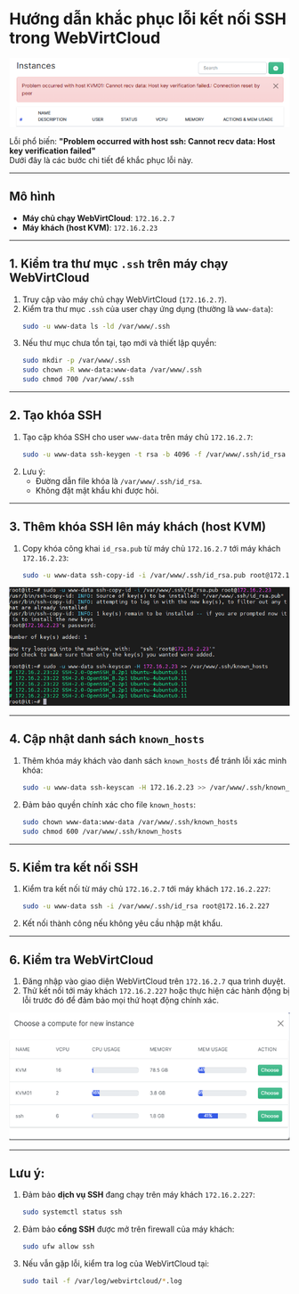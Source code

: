 
# Hướng dẫn khắc phục lỗi kết nối SSH trong WebVirtCloud

![Command Prompt](https://github.com/cuongnvvietis/NhanHoa/blob/main/Docs/Picture/KVM/Screenshot_227.png) 

Lỗi phổ biến: **"Problem occurred with host ssh: Cannot recv data: Host key verification failed"**  
Dưới đây là các bước chi tiết để khắc phục lỗi này.

---

## Mô hình
- **Máy chủ chạy WebVirtCloud**: `172.16.2.7`
- **Máy khách (host KVM)**: `172.16.2.23`

---

## 1. Kiểm tra thư mục `.ssh` trên máy chạy WebVirtCloud
1. Truy cập vào máy chủ chạy WebVirtCloud (`172.16.2.7`).
2. Kiểm tra thư mục `.ssh` của user chạy ứng dụng (thường là `www-data`):
   ```bash
   sudo -u www-data ls -ld /var/www/.ssh
   ```
3. Nếu thư mục chưa tồn tại, tạo mới và thiết lập quyền:
   ```bash
   sudo mkdir -p /var/www/.ssh
   sudo chown -R www-data:www-data /var/www/.ssh
   sudo chmod 700 /var/www/.ssh
   ```

---

## 2. Tạo khóa SSH
1. Tạo cặp khóa SSH cho user `www-data` trên máy chủ `172.16.2.7`:
   ```bash
   sudo -u www-data ssh-keygen -t rsa -b 4096 -f /var/www/.ssh/id_rsa -N ''
   ```
2. Lưu ý:
   - Đường dẫn file khóa là `/var/www/.ssh/id_rsa`.
   - Không đặt mật khẩu khi được hỏi.

---

## 3. Thêm khóa SSH lên máy khách (host KVM)
1. Copy khóa công khai `id_rsa.pub` từ máy chủ `172.16.2.7` tới máy khách `172.16.2.23`:
   ```bash
   sudo -u www-data ssh-copy-id -i /var/www/.ssh/id_rsa.pub root@172.16.2.23
   ```
![Command Prompt](https://github.com/cuongnvvietis/NhanHoa/blob/main/Docs/Picture/KVM/Screenshot_229.png) 

---

## 4. Cập nhật danh sách `known_hosts`
1. Thêm khóa máy khách vào danh sách `known_hosts` để tránh lỗi xác minh khóa:
   ```bash
   sudo -u www-data ssh-keyscan -H 172.16.2.23 >> /var/www/.ssh/known_hosts
   ```
2. Đảm bảo quyền chính xác cho file `known_hosts`:
   ```bash
   sudo chown www-data:www-data /var/www/.ssh/known_hosts
   sudo chmod 600 /var/www/.ssh/known_hosts
   ```

---

## 5. Kiểm tra kết nối SSH
1. Kiểm tra kết nối từ máy chủ `172.16.2.7` tới máy khách `172.16.2.227`:
   ```bash
   sudo -u www-data ssh -i /var/www/.ssh/id_rsa root@172.16.2.227
   ```
2. Kết nối thành công nếu không yêu cầu nhập mật khẩu.

---

## 6. Kiểm tra WebVirtCloud
1. Đăng nhập vào giao diện WebVirtCloud trên `172.16.2.7` qua trình duyệt.
2. Thử kết nối tới máy khách `172.16.2.227` hoặc thực hiện các hành động bị lỗi trước đó để đảm bảo mọi thứ hoạt động chính xác.

![Command Prompt](https://github.com/cuongnvvietis/NhanHoa/blob/main/Docs/Picture/KVM/Screenshot_228.png) 

---

## Lưu ý:
1. Đảm bảo **dịch vụ SSH** đang chạy trên máy khách `172.16.2.227`:
   ```bash
   sudo systemctl status ssh
   ```
2. Đảm bảo **cổng SSH** được mở trên firewall của máy khách:
   ```bash
   sudo ufw allow ssh
   ```
3. Nếu vẫn gặp lỗi, kiểm tra log của WebVirtCloud tại:
   ```bash
   sudo tail -f /var/log/webvirtcloud/*.log
   ```

